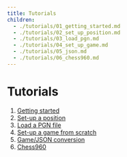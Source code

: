 ```yaml
---
title: Tutorials
children:
  - ./tutorials/01_getting_started.md
  - ./tutorials/02_set_up_position.md
  - ./tutorials/03_load_pgn.md
  - ./tutorials/04_set_up_game.md
  - ./tutorials/05_json.md
  - ./tutorials/06_chess960.md
---
```



Tutorials
=========

1. [Getting started](./tutorials/01_getting_started.md)
2. [Set-up a position](./tutorials/02_set_up_position.md)
3. [Load a PGN file](./tutorials/03_load_pgn.md)
4. [Set-up a game from scratch](./tutorials/04_set_up_game.md)
5. [Game/JSON conversion](./tutorials/05_json.md)
6. [Chess960](./tutorials/06_chess960.md)
